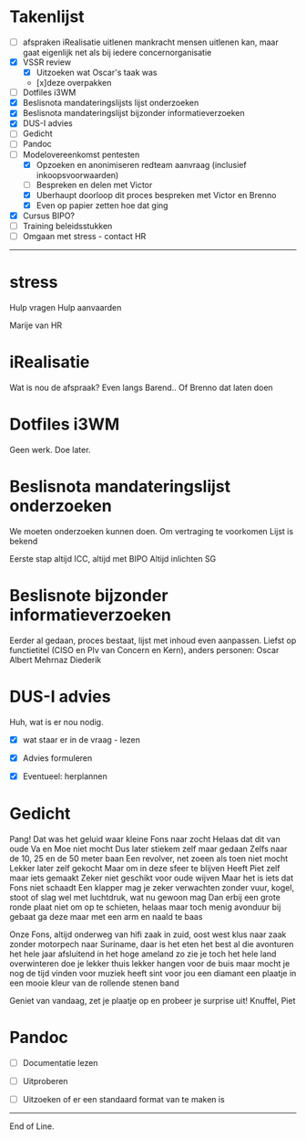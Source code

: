 # Takenlijst
- [ ] afspraken iRealisatie uitlenen mankracht 
      mensen uitlenen kan, maar gaat eigenlijk net als bij iedere concernorganisatie
- [x] VSSR review
  - [x] Uitzoeken wat Oscar's taak was
  - [x]deze overpakken
- [ ] Dotfiles i3WM 
- [x] Beslisnota mandateringslijsts lijst onderzoeken
- [x] Beslisnota mandateringslijst bijzonder informatieverzoeken
- [x] DUS-I advies
- [ ] Gedicht
- [ ] Pandoc
- [ ] Modelovereenkomst pentesten
  - [x] Opzoeken en anonimiseren redteam aanvraag (inclusief inkoopsvoorwaarden)
  - [ ] Bespreken en delen met Victor
  - [x] Uberhaupt doorloop dit proces bespreken met Victor en Brenno
  - [x] Even op papier zetten hoe dat ging
- [x] Cursus BIPO?
- [ ] Training beleidsstukken
- [ ] Omgaan met stress - contact HR 

---------------------------------------------------------

# stress

Hulp vragen
Hulp aanvaarden

Marije van HR 

# iRealisatie

Wat is nou de afspraak? Even langs Barend..
Of Brenno dat laten doen

# Dotfiles i3WM

Geen werk. Doe later.

# Beslisnota mandateringslijst onderzoeken

We moeten onderzoeken kunnen doen. Om vertraging te voorkomen
Lijst is bekend

Eerste stap altijd ICC, altijd met BIPO 
Altijd inlichten SG  

# Beslisnote bijzonder informatieverzoeken

Eerder al gedaan, proces bestaat, lijst met inhoud even aanpassen.
Liefst op functietitel (CISO en Plv van Concern en Kern), anders personen:
Oscar
Albert
Mehrnaz
Diederik

# DUS-I advies

Huh, wat is er nou nodig.

- [x] wat staar er in de vraag - lezen
- [x] Advies formuleren
- [x] Eventueel: herplannen


# Gedicht

Pang! 
Dat was het geluid waar kleine Fons naar zocht
Helaas dat dit van oude Va en Moe niet mocht
Dus later stiekem zelf maar gedaan
Zelfs naar de 10, 25 en de 50 meter baan
Een revolver, net zoeen als toen niet mocht
Lekker later zelf gekocht
Maar om in deze sfeer te blijven 
Heeft Piet zelf maar iets gemaakt 
Zeker niet geschikt voor oude wijven 
Maar het is iets dat Fons niet schaadt
Een klapper mag je zeker verwachten
zonder vuur, kogel, stoot of slag 
wel met luchtdruk, wat nu gewoon mag
Dan erbij een grote ronde plaat
niet om op te schieten, helaas 
maar toch menig avonduur bij gebaat
ga deze maar met een arm en naald te baas

Onze Fons, altijd onderweg
van hifi zaak in zuid, oost west
klus naar zaak zonder motorpech
naar Suriname, daar is het eten het best
al die avonturen het hele jaar
afsluitend in het hoge ameland
zo zie je toch het hele land 
overwinteren doe je lekker thuis
lekker hangen voor de buis 
maar mocht je nog de tijd vinden voor muziek
heeft sint voor jou een diamant
een plaatje in een mooie kleur
van de rollende stenen band

Geniet van vandaag, zet je plaatje op en probeer je surprise uit!
Knuffel,
Piet

# Pandoc

- [ ] Documentatie lezen
- [ ] Uitproberen
- [ ] Uitzoeken of er een standaard format van te maken is 


-----------------------------------------------------------

End of Line.
